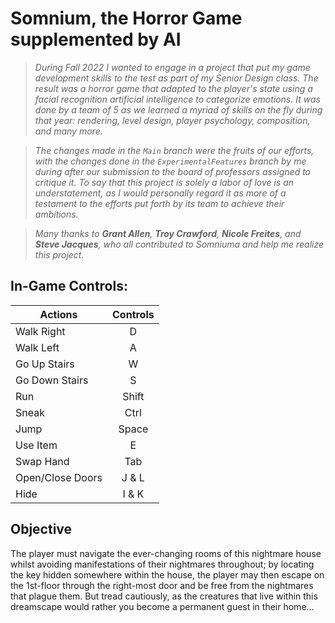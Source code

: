 # Somnium, the Horror Game supplemented by AI
>*During Fall 2022 I wanted to engage in a project that put my game development skills to the test as part of my Senior Design class. The result was a horror game that adapted to the player's state using a facial recognition artificial intelligence to categorize emotions. It was done by a team of 5 as we learned a myriad of skills on the fly during that year: rendering, level design, player psychology, composition, and many more.*

>*The changes made in the `Main` branch were the fruits of our efforts, with the changes done in the `ExperimentalFeatures` branch by me during after our submission to the board of professors assigned to critique it. To say that this project is solely a labor of love is an understatement, as I would personally regard it as more of a testament to the efforts put forth by its team to achieve their ambitions.*

>_Many thanks to **Grant Allen**, **Troy Crawford**, **Nicole Freites**, and **Steve Jacques**, who all contributed to Somniuma and help me realize this project._

## In-Game Controls:
| Actions | Controls |
| ------------- |:-------------:|
| Walk Right | D |
| Walk Left | A |
| Go Up Stairs | W |
| Go Down Stairs | S |
| Run | Shift |
| Sneak | Ctrl |
| Jump | Space |
| Use Item | E |
| Swap Hand | Tab |
| Open/Close Doors | J & L |
| Hide | I & K |

## Objective
The player must navigate the ever-changing rooms of this nightmare house whilst avoiding manifestations of their nightmares throughout; by locating the key hidden somewhere within the house, the player may then escape on the 1st-floor through the right-most door and be free from the nightmares that plague them. But tread cautiously, as the creatures that live within this dreamscape would rather you become a permanent guest in their home...
